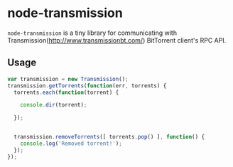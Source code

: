 # node-transmission
`node-transmission` is a tiny library for communicating with
Transmission(http://www.transmissionbt.com/) BitTorrent client's RPC API.

## Usage
```js
var transmission = new Transmission();
transmission.getTorrents(function(err, torrents) {
  torrents.each(function(torrent) {

    console.dir(torrent);

  });


  transmission.removeTorrents([ torrents.pop() ], function() {
    console.log('Removed torrent!');
  });
});

```

